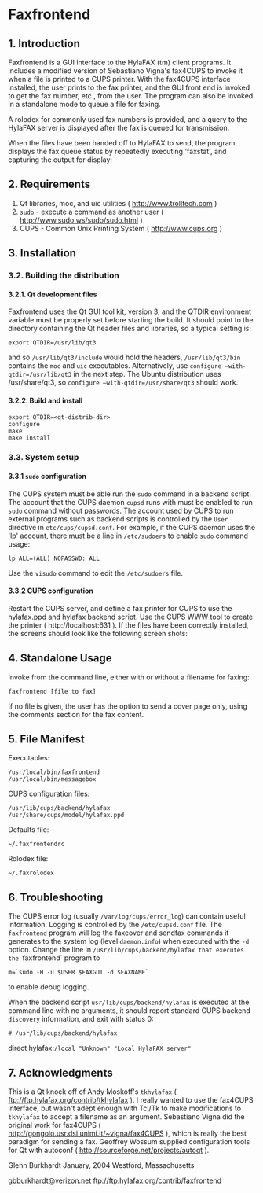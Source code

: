 # Faxfrontend

## 1. Introduction


Faxfrontend is a GUI interface to the HylaFAX (tm) client programs. It includes a modified version of Sebastiano Vigna's fax4CUPS to invoke it when a file is printed to a CUPS printer. With the fax4CUPS interface installed, the user prints to the fax printer, and the GUI front end is invoked to get the fax number, etc., from the user. The program can also be invoked in a standalone mode to queue a file for faxing.

A rolodex for commonly used fax numbers is provided, and a query to the HylaFAX server is displayed after the fax is queued for transmission.

When the files have been handed off to HylaFAX to send, the program displays the fax queue status by repeatedly executing 'faxstat', and capturing the output for display:

## 2. Requirements

1. Qt libraries, moc, and uic utilities ( http://www.trolltech.com )
2. `sudo` - execute a command as another user ( http://www.sudo.ws/sudo/sudo.html )
3. CUPS - Common Unix Printing System ( http://www.cups.org )

## 3. Installation

### 3.2. Building the distribution

#### 3.2.1. Qt development files

Faxfrontend uses the Qt GUI tool kit, version 3, and the QTDIR environment variable must be properly set before starting the build. It should point to the directory containing the Qt header files and libraries, so a typical setting is:

    export QTDIR=/usr/lib/qt3

and so `/usr/lib/qt3/include` would hold the headers, `/usr/lib/qt3/bin` contains the `moc` and `uic` executables. Alternatively, use `configure –with-qtdir=/usr/lib/qt3` in the next step. The Ubuntu distribution uses /usr/share/qt3, so `configure –with-qtdir=/usr/share/qt3` should work.

#### 3.2.2. Build and install

    export QTDIR=<qt-distrib-dir>
    configure
    make
    make install
    
### 3.3. System setup

#### 3.3.1 `sudo` configuration

The CUPS system must be able run the `sudo` command in a backend script. The account that the CUPS daemon `cupsd` runs with must be enabled to run `sudo` command without passwords. The account used by CUPS to run external programs such as backend scripts is controlled by the `User` directive in `etc/cups/cupsd.conf`. For example, if the CUPS daemon uses the 'lp' account, there must be a line in `/etc/sudoers` to enable `sudo` command usage:

    lp ALL=(ALL) NOPASSWD: ALL

Use the `visudo` command to edit the `/etc/sudoers` file.

#### 3.3.2 CUPS configuration

Restart the CUPS server, and define a fax printer for CUPS to use the hylafax.ppd and hylafax backend script. Use the CUPS WWW tool to create the printer ( http://localhost:631 ). If the files have been correctly installed, the screens should look like the following screen shots:

## 4. Standalone Usage

Invoke from the command line, either with or without a filename for faxing:

    faxfrontend [file to fax]

If no file is given, the user has the option to send a cover page only, using the comments section for the fax content.

## 5. File Manifest

Executables:

    /usr/local/bin/faxfrontend
    /usr/local/bin/messagebox

CUPS configuration files:

    /usr/lib/cups/backend/hylafax
    /usr/share/cups/model/hylafax.ppd

Defaults file:

    ~/.faxfrontendrc

Rolodex file:

    ~/.faxrolodex

## 6. Troubleshooting

The CUPS error log (usually `/var/log/cups/error_log`) can contain useful information.  Logging is controlled by the `/etc/cupsd.conf` file.  The `faxfrontend` program will log the faxcover and sendfax commands it generates to the system log (level `daemon.info`) when executed with the `-d` option.  Change the line in `/usr/lib/cups/backend/hylafax that executes the `faxfrontend` program to

    m=`sudo -H -u $USER $FAXGUI -d $FAXNAME`

to enable debug logging.

When the backend script `usr/lib/cups/backend/hylafax` is executed at the command line with no arguments, it should report standard CUPS backend `discovery` information, and exit with status 0:

    # /usr/lib/cups/backend/hylafax 

direct hylafax:`/local "Unknown" "Local HylaFAX server"`

## 7. Acknowledgments

This is a Qt knock off of Andy Moskoff's `tkhylafax` ( ftp://ftp.hylafax.org/contrib/tkhylafax ). I really wanted to use the fax4CUPS interface, but wasn't adept enough with Tcl/Tk to make modifications to `tkhylafax` to accept a filename as an argument. Sebastiano Vigna did the original work for fax4CUPS ( http://gongolo.usr.dsi.unimi.it/~vigna/fax4CUPS ), which is really the best paradigm for sending a fax. Geoffrey Wossum supplied configuration tools for Qt with autoconf ( http://sourceforge.net/projects/autoqt ).

Glenn Burkhardt
January, 2004
Westford, Massachusetts

gbburkhardt@verizon.net
ftp://ftp.hylafax.org/contrib/faxfrontend
